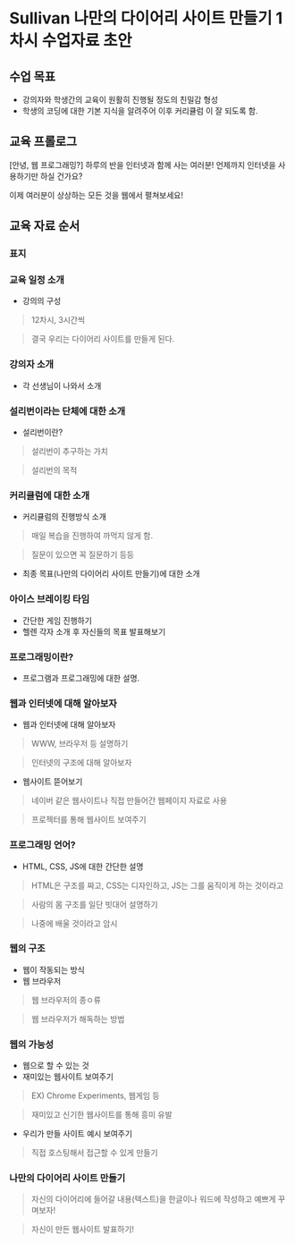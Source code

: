 # Sullivan 나만의 다이어리 사이트 만들기 1차시 수업자료 초안

## 수업 목표

 - 강의자와 학생간의 교육이 원활히 진행될 정도의 친밀감 형성
 - 학생의 코딩에 대한 기본 지식을 알려주어 이후 커리큘럼 이 잘 되도록 함.

## 교육 프롤로그

[안녕, 웹 프로그래밍?]
하루의 반을 인터넷과 함께 사는 여러분!
언제까지 인터넷을 사용하기만 하실 건가요?

이제 여러분이 상상하는 모든 것을 웹에서 펼쳐보세요!

## 교육 자료 순서

### 표지

### 교육 일정 소개
* 강의의 구성
 > 12차시, 3시간씩

 > 결국 우리는 다이어리 사이트를 만들게 된다.

### 강의자 소개
* 각 선생님이 나와서 소개

### 설리번이라는 단체에 대한 소개

* 설리번이란?
 > 설리번이 추구하는 가치

 > 설리번의 목적

### 커리큘럼에 대한 소개

 * 커리큘럼의 진행방식 소개
 > 매일 복습을 진행하여 까먹지 않게 함.

 > 질문이 있으면 꼭 질문하기 등등

 * 최종 목표(나만의 다이어리 사이트 만들기)에 대한 소개

### 아이스 브레이킹 타임

 * 간단한 게임 진행하기
 * 헬렌 각자 소개 후 자신들의 목표 발표해보기

### 프로그래밍이란?

 * 프로그램과 프로그래밍에 대한 설명.

### 웹과 인터넷에 대해 알아보자

* 웹과 인터넷에 대해 알아보자
 > WWW, 브라우저 등 설명하기

 > 인터넷의 구조에 대해 알아보자

* 웹사이트 뜯어보기
 > 네이버 같은 웹사이트나 직접 만들어간 웹페이지 자료로 사용

 > 프로젝터를 통해 웹사이트 보여주기

### 프로그래밍 언어?

* HTML, CSS, JS에 대한 간단한 설명
 > HTML은 구조를 짜고, CSS는 디자인하고, JS는 그를 움직이게 하는 것이라고

 > 사람의 몸 구조를 일단 빗대어 설명하기

 > 나중에 배울 것이라고 암시

### 웹의 구조

* 웹이 작동되는 방식
* 웹 브라우저
 > 웹 브라우저의 종ㅇ류

 > 웹 브라우저가 해독하는 방법

### 웹의 가능성
* 웹으로 할 수 있는 것
* 재미있는 웹사이트 보여주기
 >  EX) Chrome Experiments, 웹게임 등

 >  재미있고 신기한 웹사이트를 통해 흥미 유발

* 우리가 만들 사이트 예시 보여주기
 > 직접 호스팅해서 접근할 수 있게 만들기

### 나만의 다이어리 사이트 만들기
 > 자신의 다이어리에 들어갈 내용(텍스트)을 한글이나 워드에 작성하고 예쁘게 꾸며보자!

 > 자신이 만든 웹사이트 발표하기!
